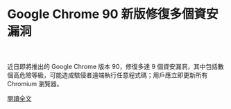 # Google Chrome 90 新版修復多個資安漏洞

<!--more-->
<!--213-->
<br><br/>
近日即將推出的 Google Chrome 版本 90，修復多達 9 個資安漏洞，其中包括數個高危險等級，可能造成駭侵者遠端執行任意程式碼；用戶應立即更新所有 Chromium 瀏覽器。

[閱讀全文](https://www.twcert.org.tw/tw/cp-104-4686-384be-1.html)

